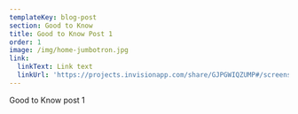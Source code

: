 ```yaml
---
templateKey: blog-post
section: Good to Know
title: Good to Know Post 1
order: 1
image: /img/home-jumbotron.jpg
link:
  linkText: Link text
  linkUrl: 'https://projects.invisionapp.com/share/GJPGWIQZUMP#/screens/335727722'
---
```

Good to Know post 1
